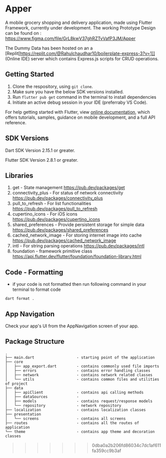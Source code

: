 # Apper

A mobile grocery shopping and delivery application, made using Flutter Framework, currently under development.
The working Prototype Design can be found on : https://www.figma.com/file/GrL8kwV37ghRZTvVafP3JM/Apper

The Dummy Data has been hosted on an a [Replit[https://replit.com/@Rahulchaudhar10/boilerplate-express-3?v=1]] (Online IDE) server which contains Express.js scripts for CRUD operations.

## Getting Started

1. Clone the respository, using ``git clone``.
2.  Make sure you have the below SDK versions installed.
3. Run ``flutter pub get`` command in the terminal to install dependencies
4. Initiate an active debug session in your IDE (preferraby VS Code).

For help getting started with Flutter, view
[online documentation](https://flutter.dev/docs), which offers tutorials,
samples, guidance on mobile development, and a full API reference.


## SDK Versions

Dart SDK Version 2.15.1 or greater.

Flutter SDK Version 2.8.1 or greater.

## Libraries


1. get - State management
https://pub.dev/packages/get
2. connectivity_plus - For status of network connectivity
https://pub.dev/packages/connectivity_plus
3. pull_to_refresh - For list functionalities
https://pub.dev/packages/pull_to_refresh
4. cupertino_icons - For iOS icons
https://pub.dev/packages/cupertino_icons
5. shared_preferences - Provide persistent storage for simple data
https://pub.dev/packages/shared_preferences
6. cached_network_image - For storing internet image into cache
https://pub.dev/packages/cached_network_image
7. intl - For string parsing operations
https://pub.dev/packages/intl
8. foundation - framework primitive class
https://api.flutter.dev/flutter/foundation/foundation-library.html


## Code - Formatting
- if your code is not formatted then run following command in your terminal to format code
```
dart format .
```



## App Navigation

Check your app's UI from the AppNavigation screen of your app.

## Package Structure

```
.
├── main.dart                   - starting point of the application
├── core
│   ├── app_export.dart         - contains commonly used file imports 
│   ├── errors                  - contains error handling classes                  
│   ├── network                 - contains network related classes
│   └── utils                   - contains common files and utilities of project
├── data
│   ├── apiClient               - contains api calling methods
│   ├── dataSources             -     
│   ├── models                  - contains request/response models 
│   └── repository              - network repository
├── localization                - contains localization classes
├── presentation               
│   └── screens                 - contains all screens
├── routes                      - contains all the routes of application
└── theme                       - contains app theme and decoration classes
```

>>>>>>> 0dba0a2b206fd86034c7dc1af611fa359cc9b3af
